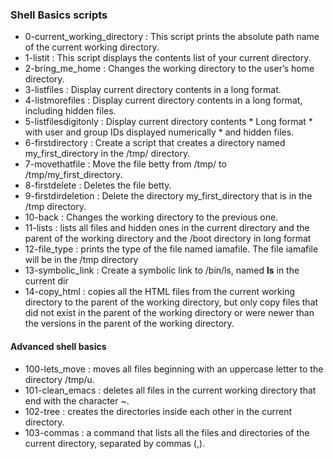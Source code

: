 ### Shell Basics scripts
* 0-current_working_directory
: This script prints the absolute path name of the current working directory.
* 1-listit
: This script displays the contents list of your current directory.
* 2-bring_me_home
: Changes the working directory to the user’s home directory.
* 3-listfiles
: Display current directory contents in a long format.
* 4-listmorefiles
: Display current directory contents in a long format, including hidden files.
* 5-listfilesdigitonly
: Display current directory contents * Long format * with user and group IDs displayed numerically * and hidden files.
* 6-firstdirectory
: Create a script that creates a directory named my_first_directory in the /tmp/ directory.
* 7-movethatfile
: Move the file betty from /tmp/ to /tmp/my_first_directory.
* 8-firstdelete
: Deletes the file betty.
* 9-firstdirdeletion
: Delete the directory my_first_directory that is in the /tmp directory.
* 10-back
: Changes the working directory to the previous one.
* 11-lists
:  lists all files and hidden ones in the current directory and the parent of the working directory and the /boot directory in long format
* 12-file_type
:  prints the type of the file named iamafile. The file iamafile will be in the /tmp directory
* 13-symbolic_link
: Create a symbolic link to /bin/ls, named __ls__ in the current dir
* 14-copy_html
:  copies all the HTML files from the current working directory to the parent of the working directory, but only copy files that did not exist in the parent of the working directory or were newer than the versions in the parent of the working directory.

#### Advanced shell basics ####
* 100-lets_move
: moves all files beginning with an uppercase letter to the directory /tmp/u.
* 101-clean_emacs
: deletes all files in the current working directory that end with the character ~.
* 102-tree
: creates the directories inside each other in the current directory.
* 103-commas
:  a command that lists all the files and directories of the current directory, separated by commas (,).
